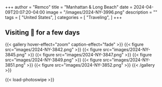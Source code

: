 +++
author = "Remco"
title = "Manhattan & Long Beach"
date = 2024-04-09T20:07:20-04:00
image = "/images/2024-NY-3996.png"
description = ""
tags = [
"United States",
]
categories = [
"Traveling",
]
+++

## Visiting 🗽 for a few days

{{< gallery hover-effect="zoom" caption-effect="fade" >}}
    {{< figure src="images/2024-NY-3842.png" >}}
    {{< figure src="images/2024-NY-3845.png" >}}
    {{< figure src="images/2024-NY-3847.png" >}}
    {{< figure src="images/2024-NY-3849.png" >}}
    {{< figure src="images/2024-NY-3851.png" >}}
    {{< figure src="images/2024-NY-3852.png" >}}
{{< /gallery >}}

{{< load-photoswipe >}}